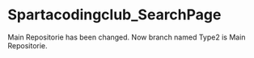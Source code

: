 # Spartacodingclub_SearchPage

Main Repositorie has been changed.
Now branch named Type2 is Main Repositorie.
